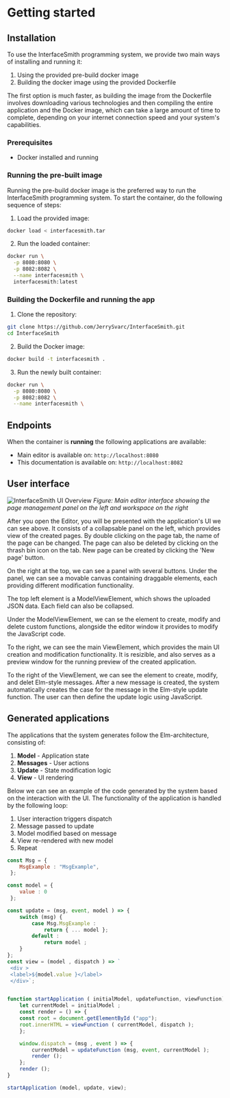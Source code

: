 # Getting started

## Installation

To use the InterfaceSmith programming system, we provide two main ways of installing and running it:

1. Using the provided pre-build docker image
2. Building the docker image using the provided Dockerfile

The first option is much faster, as building the image from the Dockerfile involves downloading various technologies and then compiling the entire application and the Docker image, which can take a large amount of time to complete, depending on your internet connection speed and your system's capabilities.

### Prerequisites
- Docker installed and running


### Running the pre-built image
Running the pre-build docker image is the preferred way to run the InterfaceSmith programming system.
To start the container, do the following sequence of steps:

1. Load the provided image:
```bash
docker load < interfacesmith.tar
```

2. Run the loaded container:
```bash
docker run \
  -p 8080:8080 \
  -p 8082:8082 \
  --name interfacesmith \
  interfacesmith:latest
```

### Building the Dockerfile and running the app

1. Clone the repository:
```bash
git clone https://github.com/JerrySvarc/InterfaceSmith.git
cd InterfaceSmith
```
2. Build the Docker image:
```bash
docker build -t interfacesmith .
```

3. Run the newly built container:
```bash
docker run \
  -p 8080:8080 \
  -p 8082:8082 \
  --name interfacesmith \
```


## **Endpoints**
When the container is **running** the following applications are available:

- Main editor is available on: ```http://localhost:8080```
- This documentation is available on: ```http://localhost:8082```


## User interface

![InterfaceSmith UI Overview](../img/UIExample.png)
*Figure: Main editor interface showing the page management panel on the left and workspace on the right*

After you open the Editor, you will be presented with the application's UI we can see above. It consists of a collapsable panel on the left, which provides view of the created pages.
By double clicking on the page tab, the name of the page can be changed. The page can also be deleted by clicking on the thrash bin icon on the tab.
New page can be created by clicking the 'New page' button.

On the right at the top, we can see a panel with several buttons.
Under the panel, we can see a movable canvas containing draggable elements, each providing different modification functionality.

The top left element is a ModelViewElement, which shows the uploaded JSON data. Each field can also be collapsed.

Under the ModelViewElement, we can se the element to create, modify and delete custom functions, alongside the editor window it provides to modify the JavaScript code.

To the right, we can see the main ViewElement, which provides the main UI creation and modification functionality.
It is resizible, and also serves as a preview window for the running preview of the created application.

To the right of the ViewElement, we can see the element to create, modify, and delet Elm-style messages.
After a new message is created, the system automatically creates the case for the message in the Elm-style update function.
The user can then define the update logic using JavaScript.

## Generated applications

The applications that the system generates follow the Elm-architecture, consisting of:

1. **Model** - Application state
2. **Messages** - User actions
3. **Update** - State modification logic
4. **View** - UI rendering

Below we can see an example of the code generated by the system based on the interaction with the UI.
The functionality of the application is handled by the following loop:

1. User interaction triggers dispatch
2. Message passed to update
3. Model modified based on message
4. View re-rendered with new model
5. Repeat

```javascript
const Msg = {
    MsgExample : "MsgExample",
 };

const model = {
    value : 0
 };

const update = (msg, event, model ) => {
    switch (msg) {
        case Msg.MsgExample :
            return { ... model };
        default :
            return model ;
    }
};
const view = (model , dispatch ) => `
 <div >
 <label>${model.value }</label>
 </div>`;


function startApplication ( initialModel, updateFunction, viewFunction) {
    let currentModel = initialModel ;
    const render = () => {
    const root = document.getElementById ("app");
    root.innerHTML = viewFunction ( currentModel, dispatch );
    };

    window.dispatch = (msg , event ) => {
        currentModel = updateFunction (msg, event, currentModel );
        render ();
    };
    render ();
}

startApplication (model, update, view);
```
